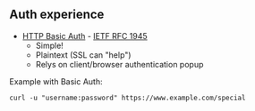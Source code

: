 
## Auth experience

*  [HTTP Basic Auth](http://en.wikipedia.org/wiki/Basic_access_authentication) - [IETF RFC 1945](http://tools.ietf.org/html/rfc1945#section-10.16)
   *  Simple!
   *  Plaintext (SSL can "help")
   *  Relys on client/browser authentication popup

Example with Basic Auth:

    curl -u "username:password" https://www.example.com/special

